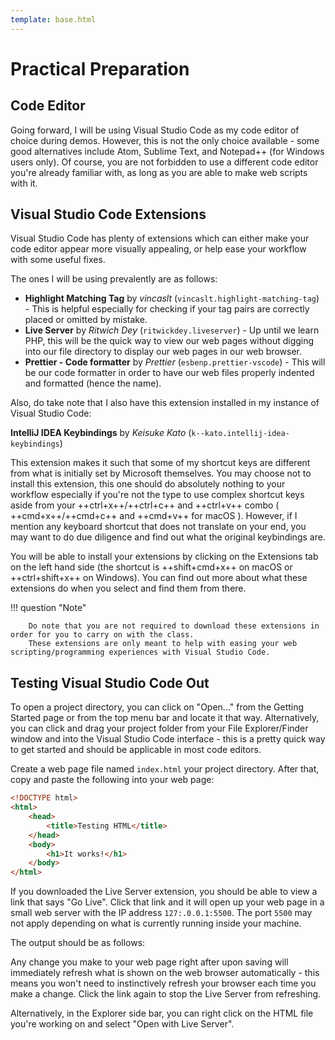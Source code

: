 ```yaml
---
template: base.html
---
```


# Practical Preparation

## Code Editor

Going forward, I will be using Visual Studio Code as my code editor of choice during demos.
However, this is not the only choice available - some good alternatives include Atom, Sublime Text, and Notepad++ (for Windows users only).
Of course, you are not forbidden to use a different code editor you're already familiar with, as long as you are able to make web scripts with it.

## Visual Studio Code Extensions

Visual Studio Code has plenty of extensions which can either make your code editor appear more visually appealing, or help ease your workflow with some useful fixes.

The ones I will be using prevalently are as follows:

- **Highlight Matching Tag** by _vincaslt_ (`vincaslt.highlight-matching-tag`) - This is helpful especially for checking if your tag pairs are correctly placed or omitted by mistake.
- **Live Server** by _Ritwich Dey_ (`ritwickdey.liveserver`) - Up until we learn PHP, this will be the quick way to view our web pages without digging into our file directory to display our web pages in our web browser.
- **Prettier - Code formatter** by _Prettier_ (`esbenp.prettier-vscode`) - This will be our code formatter in order to have our web files properly indented and formatted (hence the name).

Also, do take note that I also have this extension installed in my instance of Visual Studio Code:

**IntelliJ IDEA Keybindings** by _Keisuke Kato_ (`k--kato.intellij-idea-keybindings`)

This extension makes it such that some of my shortcut keys are different from what is initially set by Microsoft themselves.
You may choose not to install this extension, this one should do absolutely nothing to your workflow especially if you're not the type to use complex shortcut keys aside from your
++ctrl+x++/++ctrl+c++
and
++ctrl+v++
combo (
++cmd+x++/++cmd+c++
and
++cmd+v++
for macOS
).
However, if I mention any keyboard shortcut that does not translate on your end, you may want to do due diligence and find out what the original keybindings are.

You will be able to install your extensions by clicking on the Extensions tab on the left hand side (the shortcut is
++shift+cmd+x++
on macOS or
++ctrl+shift+x++
on Windows). You can find out more about what these extensions do when you select and find them from there.

!!! question "Note"

    	Do note that you are not required to download these extensions in order for you to carry on with the class.
    	These extensions are only meant to help with easing your web scripting/programming experiences with Visual Studio Code.

## Testing Visual Studio Code Out

To open a project directory, you can click on "Open..." from the Getting Started page or from the top menu bar and locate it that way.
Alternatively, you can click and drag your project folder from your File Explorer/Finder window and into the Visual Studio Code interface - this is a pretty quick way to get started and should be applicable in most code editors.

Create a web page file named `index.html` your project directory.
After that, copy and paste the following into your web page:

```html linenums="1" title="index.html"
<!DOCTYPE html>
<html>
	<head>
		<title>Testing HTML</title>
	</head>
	<body>
		<h1>It works!</h1>
	</body>
</html>
```

If you downloaded the Live Server extension, you should be able to view a link that says "Go Live".
Click that link and it will open up your web page in a small web server with the IP address `127:.0.0.1:5500`.
The port `5500` may not apply depending on what is currently running inside your machine.

The output should be as follows:

Any change you make to your web page right after upon saving will immediately refresh what is shown on the web browser automatically - this means you won't need to instinctively refresh your browser each time you make a change.
Click the link again to stop the Live Server from refreshing.

Alternatively, in the Explorer side bar, you can right click on the HTML file you're working on and select "Open with Live Server".
